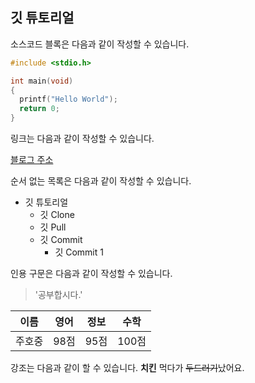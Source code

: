 ## 깃 튜토리얼

소스코드 블록은 다음과 같이 작성할 수 있습니다.

```c
#include <stdio.h>

int main(void) 
{
  printf("Hello World");
  return 0;
}
```

링크는 다음과 같이 작성할 수 있습니다.

[블로그 주소](http://www.naver.com)

순서 없는 목록은 다음과 같이 작성할 수 있습니다.

* 깃 튜토리얼
  * 깃 Clone
  * 깃 Pull
  * 깃 Commit
    * 깃 Commit 1

인용 구문은 다음과 같이 작성할 수 있습니다.

> '공부합시다.'

이름|영어|정보|수학
---|---|---|---|
주호중|98점|95점|100점|

강조는 다음과 같이 할 수 있습니다.
**치킨** 먹다가 ~~두드러기~~났어요.
